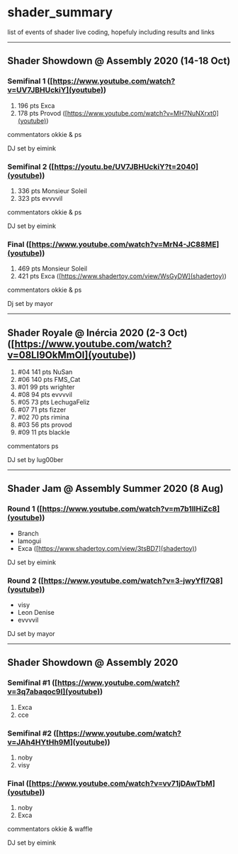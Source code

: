 # shader_summary
list of events of shader live coding, hopefuly including results and links

----

## Shader Showdown @ Assembly 2020 (14-18 Oct)

### Semifinal 1 ([https://www.youtube.com/watch?v=UV7JBHUckiY](youtube))
  1.   196 pts   Exca
  2.   178 pts   Provod ([https://www.youtube.com/watch?v=MH7NuNXrxt0](youtube))

commentators okkie & ps

DJ set by eimink

### Semifinal 2 ([https://youtu.be/UV7JBHUckiY?t=2040](youtube))
  1.   336 pts   Monsieur Soleil
  2.   323 pts   evvvvil

commentators okkie & ps

DJ set by eimink

### Final ([https://www.youtube.com/watch?v=MrN4-JC88ME](youtube))
  1.   469 pts   Monsieur Soleil
  2.   421 pts   Exca ([https://www.shadertoy.com/view/WsGyDW](shadertoy))

commentators okkie & ps

Dj set by mayor

---  

## Shader Royale @ Inércia 2020 (2-3 Oct) ([https://www.youtube.com/watch?v=08Ll9OkMmOI](youtube))

1.  #04   141 pts    NuSan
2.  #06   140 pts    FMS_Cat
3.  #01    99 pts    wrighter
4.  #08    94 pts    evvvvil
5.  #05    73 pts    LechugaFeliz
6.  #07    71 pts    fizzer
7.  #02    70 pts    rimina
8.  #03    56 pts    provod
9.  #09    11 pts    blackle

commentators ps

DJ set by lug00ber

---

## Shader Jam @ Assembly Summer 2020 (8 Aug)

### Round 1 ([https://www.youtube.com/watch?v=m7b1lIHiZc8](youtube))
* Branch
* lamogui
* Exca ([https://www.shadertoy.com/view/3tsBD7](shadertoy))

DJ set by eimink

### Round 2 ([https://www.youtube.com/watch?v=3-jwyYfI7Q8](youtube))
* visy
* Leon Denise
* evvvvil

DJ set by mayor

---

## Shader Showdown @ Assembly 2020

### Semifinal #1 ([https://www.youtube.com/watch?v=3q7abaqoc9I](youtube))
1. Exca
2. cce

### Semifinal #2 ([https://www.youtube.com/watch?v=JAh4HYtHh9M](youtube))
1. noby
2. visy

### Final ([https://www.youtube.com/watch?v=vv71jDAwTbM](youtube))
1. noby
2. Exca

commentators okkie & waffle

DJ set by eimink
